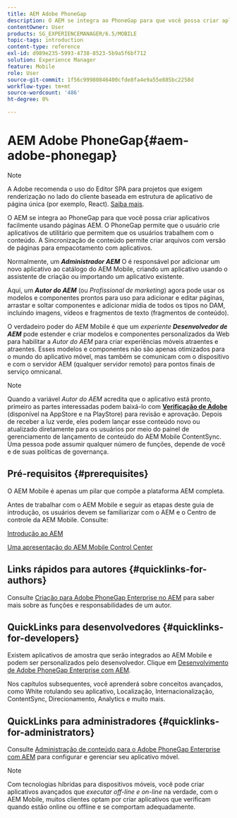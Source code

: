 ```yaml
---
title: AEM Adobe PhoneGap
description: O AEM se integra ao PhoneGap para que você possa criar aplicativos facilmente usando páginas AEM. Siga esta página para começar a usar o Adobe PhoneGap Enterprise.
contentOwner: User
products: SG_EXPERIENCEMANAGER/6.5/MOBILE
topic-tags: introduction
content-type: reference
exl-id: d989e235-5993-4738-8523-5b9a5f6bf712
solution: Experience Manager
feature: Mobile
role: User
source-git-commit: 1f56c99980846400cfde8fa4e9a55e885bc2258d
workflow-type: tm+mt
source-wordcount: '486'
ht-degree: 0%

---
```


# AEM Adobe PhoneGap{#aem-adobe-phonegap}

>[!NOTE]
>
>A Adobe recomenda o uso do Editor SPA para projetos que exigem renderização no lado do cliente baseada em estrutura de aplicativo de página única (por exemplo, React). [Saiba mais](/help/sites-developing/spa-overview.md).

O AEM se integra ao PhoneGap para que você possa criar aplicativos facilmente usando páginas AEM. O PhoneGap permite que o usuário crie aplicativos de utilitário que permitem que os usuários trabalhem com o conteúdo. A Sincronização de conteúdo permite criar arquivos com versão de páginas para empacotamento com aplicativos.

Normalmente, um ***Administrador AEM*** O é responsável por adicionar um novo aplicativo ao catálogo do AEM Mobile, criando um aplicativo usando o assistente de criação ou importando um aplicativo existente.

Aqui, um ***Autor do AEM*** (ou *Profissional de marketing*) agora pode usar os modelos e componentes prontos para uso para adicionar e editar páginas, arrastar e soltar componentes e adicionar mídia de todos os tipos no DAM, incluindo imagens, vídeos e fragmentos de texto (fragmentos de conteúdo).

O verdadeiro poder do AEM Mobile é que um *experiente* ***Desenvolvedor de AEM*** pode estender e criar modelos e componentes personalizados da Web para habilitar a *Autor do AEM* para criar experiências móveis atraentes e atraentes. Esses modelos e componentes não são apenas otimizados para o mundo do aplicativo móvel, mas também se comunicam com o dispositivo e com o servidor AEM (qualquer servidor remoto) para pontos finais de serviço omnicanal.

>[!NOTE]
>
>Quando a variável *Autor do AEM* acredita que o aplicativo está pronto, primeiro as partes interessadas podem baixá-lo com **[Verificação de Adobe](/help/mobile/phonegap-mobile-quickstart.md)** (disponível na AppStore e na PlayStore) para revisão e aprovação. Depois de receber a luz verde, eles podem lançar esse conteúdo novo ou atualizado diretamente para os usuários por meio do painel de gerenciamento de lançamento de conteúdo do AEM Mobile ContentSync. Uma pessoa pode assumir qualquer número de funções, depende de você e de suas políticas de governança.

## Pré-requisitos {#prerequisites}

O AEM Mobile é apenas um pilar que compõe a plataforma AEM completa.

Antes de trabalhar com o AEM Mobile e seguir as etapas deste guia de introdução, os usuários devem se familiarizar com o AEM e o Centro de controle da AEM Mobile. Consulte:

[Introdução ao AEM](/help/sites-deploying/deploy.md)

[Uma apresentação do AEM Mobile Control Center](/help/mobile/phonegap-authoring-apps.md)

## Links rápidos para autores {#quicklinks-for-authors}

Consulte [Criação para Adobe PhoneGap Enterprise no AEM](/help/mobile/phonegap.md) para saber mais sobre as funções e responsabilidades de um autor.

## QuickLinks para desenvolvedores {#quicklinks-for-developers}

Existem aplicativos de amostra que serão integrados ao AEM Mobile e podem ser personalizados pelo desenvolvedor. Clique em [Desenvolvimento de Adobe PhoneGap Enterprise com AEM](/help/mobile/developing-in-phonegap.md).

Nos capítulos subsequentes, você aprenderá sobre conceitos avançados, como White rotulando seu aplicativo, Localização, Internacionalização, ContentSync, Direcionamento, Analytics e muito mais.

## QuickLinks para administradores {#quicklinks-for-administrators}

Consulte [Administração de conteúdo para o Adobe PhoneGap Enterprise com AEM](/help/mobile/administer-phonegap.md) para configurar e gerenciar seu aplicativo móvel.

>[!NOTE]
>
>Com tecnologias híbridas para dispositivos móveis, você pode criar aplicativos avançados que *executar off-line e on-line* na verdade, com o AEM Mobile, muitos clientes optam por criar aplicativos que verificam quando estão online ou offline e se comportam adequadamente.
